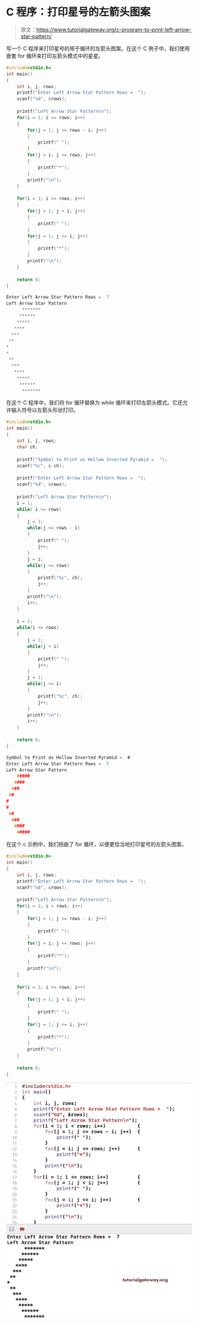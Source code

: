 # C 程序：打印星号的左箭头图案

> 原文：<https://www.tutorialgateway.org/c-program-to-print-left-arrow-star-pattern/>

写一个 C 程序来打印星号的用于循环的左箭头图案。在这个 C 例子中，我们使用嵌套 for 循环来打印左箭头模式中的星星。

```c
#include<stdio.h>
int main()
{
 	int i, j, rows; 
 	printf("Enter Left Arrow Star Pattern Rows =  ");
 	scanf("%d", &rows);

    printf("Left Arrow Star Pattern\n");
	for(i = 1; i <= rows; i++)
	{
		for(j = 1; j <= rows - i; j++)
		{
			printf(" ");
		}
        for(j = i; j <= rows; j++)
        {
            printf("*");
        }
		printf("\n");
	}

    for(i = 1; i <= rows; i++)
	{
		for(j = 1; j < i; j++)
		{
			printf(" ");
		}
        for(j = 1; j <= i; j++)
        {
            printf("*");
        }
		printf("\n");
	}

 	return 0;
}
```

```c
Enter Left Arrow Star Pattern Rows =  7
Left Arrow Star Pattern
      *******
     ******
    *****
   ****
  ***
 **
*
*
 **
  ***
   ****
    *****
     ******
      *******
```

在这个 C 程序中，我们将 for 循环替换为 while 循环来打印左箭头模式。它还允许输入符号以左箭头形状打印。

```c
#include<stdio.h>
int main()
{
 	int i, j, rows; 
	char ch;

    printf("Symbol to Print as Hollow Inverted Pyramid =  ");
    scanf("%c", & ch);

 	printf("Enter Left Arrow Star Pattern Rows =  ");
 	scanf("%d", &rows);

    printf("Left Arrow Star Pattern\n");
	i = 1;
	while( i <= rows)
	{
		j = 1;
		while(j <= rows - i)
		{
			printf(" ");
			j++;
		}
		j = i;
        while(j <= rows)
        {
            printf("%c", ch);
			j++;
        }
		printf("\n");
		i++;
	}

	i = 1;
    while(i <= rows)
	{
		j = 1;
		while(j < i)
		{
			printf(" ");
			j++;
		}
		j = 1;
        while(j <= i)
        {
            printf("%c", ch);
			j++;
        }
		printf("\n");
		i++;
	}

 	return 0;
}
```

```c
Symbol to Print as Hollow Inverted Pyramid =  #
Enter Left Arrow Star Pattern Rows =  5
Left Arrow Star Pattern
    #####
   ####
  ###
 ##
#
#
 ##
  ###
   ####
    #####
```

在这个 c 示例中，我们扭曲了 for 循环，以便更恰当地打印星号的左箭头图案。

```c
#include<stdio.h>
int main()
{
 	int i, j, rows; 
 	printf("Enter Left Arrow Star Pattern Rows =  ");
 	scanf("%d", &rows);

    printf("Left Arrow Star Pattern\n");
	for(i = 1; i < rows; i++)
	{
		for(j = 1; j <= rows - i; j++)
		{
			printf(" ");
		}
        for(j = i; j <= rows; j++)
        {
            printf("*");
        }
		printf("\n");
	}

    for(i = 1; i <= rows; i++)
	{
		for(j = 1; j < i; j++)
		{
			printf(" ");
		}
        for(j = 1; j <= i; j++)
        {
            printf("*");
        }
		printf("\n");
	}

 	return 0;
}
```

![C Program to Print Left Arrow Star Pattern 3](img/fafb49bff3caa5adc1d07fb0dabcf013.png)